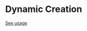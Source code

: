 # Dynamic Creation
[See usage](https://github.com/asalom/Cocoa-Design-Patterns-in-Swift/tree/master/DesignPatterns/DesignPatternsTests/Dynamic%20Creation)
